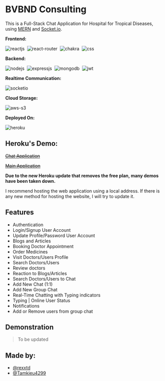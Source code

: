 # BVBND Consulting

This is a Full-Stack Chat Application for Hospital for Tropical Diseases, using [MERN](https://www.mongodb.com/resources/languages/mern-stack-tutorial#:~:text=The%20MERN%20stack%20is%20a,presentation%20layer%2C%20Express%20and%20Node.) and [Socket.io](https://socket.io/docs/v4/).

**Frontend:**

![reactjs](https://img.shields.io/badge/React-20232A?style=for-the-badge&logo=react&logoColor=61DAFB)&nbsp;
![react-router](https://img.shields.io/badge/React_Router-CA4245?style=for-the-badge&logo=react-router&logoColor=white)&nbsp;
![chakra](https://img.shields.io/badge/Chakra--UI-319795?style=for-the-badge&logo=chakra-ui&logoColor=white)&nbsp;
![css](https://img.shields.io/badge/CSS3-1572B6?style=for-the-badge&logo=css3&logoColor=white)&nbsp;

**Backend:**

![nodejs](https://img.shields.io/badge/Node.js-43853D?style=for-the-badge&logo=node.js&logoColor=white)&nbsp;
![expressjs](https://img.shields.io/badge/Express.js-000000?style=for-the-badge&logo=express&logoColor=white)&nbsp;
![mongodb](https://img.shields.io/badge/MongoDB-4EA94B?style=for-the-badge&logo=mongodb&logoColor=white)&nbsp;
![jwt](	https://img.shields.io/badge/JWT-000000?style=for-the-badge&logo=JSON%20web%20tokens&logoColor=white)&nbsp;

**Realtime Communication:**

![socketio](https://img.shields.io/badge/Socket.io-010101?&style=for-the-badge&logo=Socket.io&logoColor=white)

**Cloud Storage:**

![aws-s3](https://img.shields.io/badge/Amazon_AWS-FF9900?style=for-the-badge&logo=amazonaws&logoColor=white)

**Deployed On:**

![heroku](https://img.shields.io/badge/Heroku-430098?style=for-the-badge&logo=heroku&logoColor=white)

## Heroku's Demo: 
~~[Chat Application](https://bvbnd-messenger.herokuapp.com/)~~

~~[Main Application](https://bvbnd.herokuapp.com/)~~

<b>Due to the new Heroku update that removes the free plan, many demos have been taken down.</b>

I recommend hosting the web application using a local address. If there is any new method for hosting the website, I will try to update it. 

## Features

- Authentication
- Login/Signup User Account
- Update Profile/Password User Account
- Blogs and Articles
- Booking Doctor Appointment
- Order Medicines
- Visit Doctors/Users Profile
- Search Doctors/Users
- Review doctors
- Reaction to Blogs/Articles
- Search Doctors/Users to Chat
- Add New Chat (1:1)
- Add New Group Chat
- Real-Time Chatting with Typing indicators
- Typing | Online User Status
- Notifications
- Add or Remove users from group chat

## Demonstration
>To be updated

## Made by:
- [@rexxtd](https://github.com/rexxtd)
- [@Tamkieu4299](https://github.com/Tamkieu4299)
